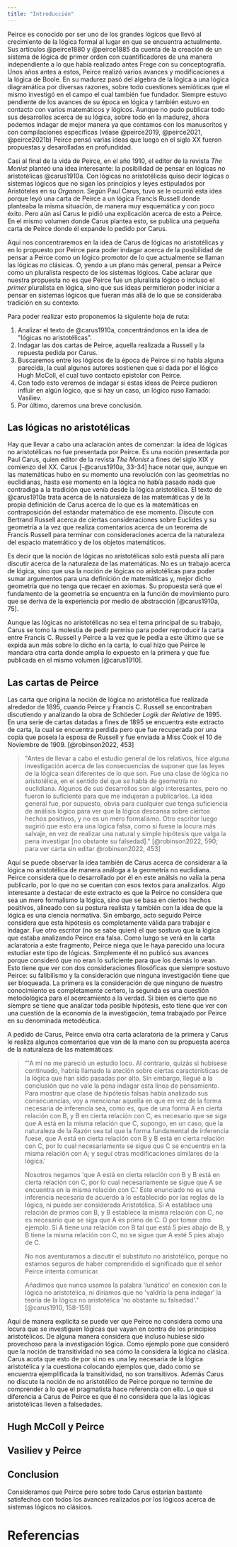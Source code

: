 ```yaml
---
title: "Introducción"
---
```


<!-- Lo que voy a hacer es mostrar la idea de que Peirce se mostró abierto a pensar la lógica por fuera de la manera tradicional. -->

Peirce es conocido por ser uno de los grandes lógicos que llevó al crecimiento de la lógica formal
al lugar en que se encuentra actualmente. Sus artículos @peirce1880 y @peirce1885
da cuenta de la creación de un sistema de lógica de primer orden con cuantificadores
de una manera independiente a lo que había realizado antes Frege con su conceptografía.
Unos años antes a estos, Peirce realizó varios avances y modificaciones a la lógica de Boole.
En su madurez pasó del algebra de la lógica a una lógica diagramática por diversas razones,
sobre todo cuestiones semióticas que el mismo investigó en el campo el cual también fue fundador.
Siempre estuvo pendiente de los avances de su época en lógica y también estuvo en contacto con varios matemáticos y lógicos.
Aunque no pudo publicar todo sus desarrollos acerca de su lógica, sobre todo en la madurez,
ahora podemos indagar de mejor manera ya que contamos con los manuscritos 
y con compilaciones específicas (véase @peirce2019, @peirce2021, @peirce2021b) 
Peirce pensó varias ideas que luego en el siglo XX fueron propuestas y desarolladas en profundidad.

Casi al final de la vida de Peirce, en el año 1910,
el editor de la revista *The Monist* planteó una idea interesante:
la posibilidad de pensar en lógicas no aristotélicas @carus1910a.
Con lógicas no aristotélicas quiso decir lógicas o sistemas lógicos
que no sigan los principios y leyes estipulados por Aristóteles en su *Organon*.
Según Paul Carus, tuvo se le ocurrió esta idea porque leyó una carta de Peirce
a un lógica Francis Russell donde planteaba la misma situación, de manera muy esquemática y con poco éxito.
Pero aún así Carus le pidió una explicación acerca de esto a Peirce.
En el mismo volumen donde Carus plantea esto,
se publica una pequeña carta de Peirce donde él expande lo pedido por Carus.

Aquí nos concentraremos en la idea de Carus de lógicas no aristotélicas y en lo propuesto por Peirce
para poder indagar acerca de la posibilidad de pensar a Peirce
como un lógico promotor de lo que actualmente se llaman las lógicas no clásicas.
O, yendo a un plano más general, pensar a Peirce como un pluralista respecto de los sistemas lógicos.
Cabe aclarar que nuestra propuesta no es
que Peirce fue un pluralista lógico o incluso el *primer* pluralista en lógica,
sino que sus ideas permitieron poder iniciar a pensar en sistemas lógicos
que fueran más allá de lo que se consideraba tradición en su contexto.

Para poder realizar esto proponemos la siguiente hoja de ruta:

1. Analizar el texto de @carus1910a, concentrándonos en la idea de "lógicas no aristotélicas".
1. Indagar las dos cartas de Peirce, aquella realizada a Russell y la repuesta pedida por Carus.
1. Buscaremos entre los lógicos de la época de Peirce si no había alguna parecida,
   la cual algunos autores sostienen que si dada por el lógico Hugh McColl,
   el cual tuvo contacto epistolar con Peirce.
1. Con todo esto veremos de indagar si estas ideas de Peirce pudieron influir en algún lógico,
   que si hay un caso, un lógico ruso llamado: Vasiliev.
1. Por último, daremos una breve conclusión.

## Las lógicas no aristotélicas
<!-- Ver el contexto en que la noción de lógicas no aristotélicas salen y como esto se da basado en Peirce -->
Hay que llevar a cabo una aclaración antes de comenzar:
la idea de lógicas no aristotélicas no fue presentada por Peirce.
Es una noción presentada por Paul Carus,
quien editor de la revista *The Monist* a fines del siglo XIX y comienzo del XX.
Carus [-@carus1910a, 33-34] hace notar que, aunque en las matemáticas hubo en su momento una revolución 
con las geometrías no euclidianas,
hasta ese momento en la lógica no había pasado nada
que contradiga a la tradición que venía desde la lógica aristotélica.
El texto de @carus1910a trata acerca de la naturaleza de las matemáticas
y de la propia definición de Carus acerca de lo que es la matemáticas
en contraposición del estándar matemático de ese momento.
Discute con Bertrand Russell acerca de ciertas consideraciones sobre Euclides y su geometría
a la vez que realiza comentarios acerca de un teorema de Francis Russell para terminar
con consideraciones acerca de la naturaleza del espacio matemático y de los objetos matemáticos.

Es decir que la noción de lógicas no aristotélicas solo está puesta allí para discutir
acerca de la naturaleza de las matemáticas.
No es un trabajo acerca de lógica,
sino que usa la noción de lógicas no aristotélicas para poder sumar argumentos
para una definición de matemáticas y, mejor dicho geometría que no tenga
que recaer en axiomas.
Su propuesta será que el fundamento de la geometría se encuentra en la función de movimiento puro
que se deriva de la experiencia por medio de abstracción [@carus1910a, 75].

Aunque las lógicas no aristotélicas no sea el tema principal de su trabajo,
Carus se tomo la molestia de pedir permiso para poder reproducir la carta entre Francis C. Russell y Peirce
a la vez que le pedía a este último que se expida aun más sobre lo dicho en la carta,
lo cual hizo que Peirce le mandara otra carta donde amplia lo expuesto en la primera 
y que fue publicada en el mismo volumen [@carus1910].

## Las cartas de Peirce
<!-- Colocar las cartas de Peirce y analizarlas a ambas. -->
<!-- Mostrar el ejemplo del propio Peirce sobre Barbara -->
<!-- TODO: Traducir las cartas -->
<!-- "Before I took up the general study of relatives, I made some investigation into the consequences of supposing the laws of logic to be different from what they are. It was a sort of non-Aristotelian logic, in the sense in which we speak of non-Euclidean geometry. Some of the developments were somewhat interesting, but not sufficiently so to induce me to publish them. The general idea was, of course, obvious to anybody of sufficient grasp of logical analysis to see that logic reposes upon certain positive facts, and is not mere formalism. Another writer afterward suggested such a false logic, as if it were the wildest lunacy, instead of being a plain and natural hypothesis worth looking into [notwithstanding its falsity]." (Carta a Francis Russell) -->

Las carta que origina la noción de lógica no aristotélica fue realizada alrededor de 1895,
cuando Peirce y Francis C. Russell se encontraban discutiendo y analizando
la obra de Schöeder *Logik der Relative* de 1895.
En una serie de cartas datadas a fines de 1895 se encuentra este extracto de carta,
la cual se encuentra perdida pero que fue recuperada por una copia que poseía la esposa de Russell
y fue enviada a Miss Cook el 10 de Noviembre de 1909. [@robinson2022, 453]

> "Antes de llevar a cabo el estudio general de los relativos,
hice alguna investigación acerca de las consecuencias de suponer que 
las leyes de la lógica sean diferentes de lo que son.
Fue una clase de lógica no aristotélica,
en el sentido del que se habla de geometría no euclidiana.
Algunos de sus desarrollos son algo interesantes,
pero no fueron lo suficiente para que me indujeran a publicarlos.
La idea general fue, por supuesto,
obvia para cualquier que tenga suficiencia de análisis lógico para ver que
la lógica descansa sobre ciertos hechos positivos,
y no es un mero formalismo.
Otro escritor luego sugirió que esto era una lógica falsa,
como si fuese la locura más salvaje,
en vez de realizar una natural y simple hipótesis que valga la pena investigar
[no obstante su falsedad]." [@robinson2022, 590; para ver carta sin editar @robinson2022, 453]

Aquí se puede observar la idea también de Carus acerca de considerar a la lógica no aristotélica
de manera análoga a la geometría no euclidiana.
Peirce considera que lo desarrollado por él en este análsis no valía la pena publicarlo,
por lo que no se cuentan con esos textos para analizarlos.
Algo interesante a destacar de este extracto es que la Peirce no considera que sea un mero formalismo la lógica,
sino que se basa en ciertos hechos positivos,
alineado con su postura realista y también con la idea de que la lógica es una ciencia normativa.
Sin embargo, acto seguido Peirce considera que esta hipótesis es completamente válida para trabajar e indagar.
Fue otro escritor (no se sabe quien) el que sostuvo que la lógica que estaba analizando Peirce era falsa.
Como luego se verá en la carta aclaratoria a este fragmento,
Peirce niega que le haya parecido una locura estudiar este tipo de lógicas.
Simplemente él no publicó sus avances porque consideró que no eran lo suficiente para que los demás lo vean.
Esto tiene que ver con dos consideraciones filosóficas que siempre sostuvo Peirce:
su falibilismo y la consideración que ninguna investigación tiene que ser bloqueada.
La primera es la consideración de que ninguno de nuestro conocimiento es completamente certero,
la segunda es una cuestión metodológica para el acercamiento a la verdad.
Si bien es cierto que no siempre se tiene que analizar toda posible hipótesis,
esto tiene que ver con una cuestión de la economía de la investigación,
tema trabajado por Peirce en su denominada metodéutica.

A pedido de Carus, Peirce envía otra carta aclaratoria de la primera
y Carus le realiza algunos comentarios que van de la mano con su propuesta
acerca de la naturaleza de las matemáticas:

<!-- "It does not seem to me to have been a lunatic study. On the contrary, perhaps if I had pursued it further, it might have drawn my attention to features of logic that had been overlooked. However, I came to the conclusion that it was not worth my while to pursue that line of thought further.  In order to show what sort of false hypotheses they were that I traced out to their consequences, I will mention that one of them was that instead of the form of necessary inference being, as it is, that from A being in a certain relation to B, and B in the same relation to C, it necessarily follows that A is in  the same relation to C, I supposed, in one case, that the nature of Reason  were such that the fundamental form of inference was, A is in a certain relation to B and B in the same relation to C, whence it necessarily follows that  C is in the same relation to A; and I followed out various other similar modifications of logic." -->
<!-- We deny "that from A being in a certain relation to B, and B  in the same relation to C, it necessarily follows that A is in the  same relation to C."  The statement is not a necessary inference  according to the established rules of logic, nor could it be considered  Aristotelian.   -->
<!-- If A stands in the relation of cousin to B, and B stands in the  same relation to C, it does not necessarily follow that A is a cousin  to C. Or take another instance. If A has a relation to B such as  lying 5 feet below B, and B has the same relation to C, it does not  follow that A lies 5 feet below C.   -->
<!-- We do not venture to discuss the non-Aristotelian substitute,  because we are not sure to have grasped the meaning which Mr.  Peirce intends to convey.   -->
<!-- We will further add that we never used the word "lunatic" in  connection with non-Aristotelian logic, nor would we say that it will  not be "worth looking into" the theory of a non-Aristotelian logic  "notwithstanding its falsity." [@carus1910, 158-159] -->

> "'A mi no me pareció un estudio loco. Al contrario, quizás si hubisese continuado,
habría llamado la ateción sobre ciertas características de la lógica que han sido pasadas por alto.
Sin embargo, llegué a la conclusión que no vale la pena indagar esta línea de pensamiento.
Para mostrar que clase de hipótesis falsas había analizado sus consecuencias,
voy a mencionar aquella en que en vez de la forma necesaria de inferencia sea,
como es, que de una forma A en cierta relación con B, y B en cierta relación con C,
es necesario que se siga que A está en la misma relación que C,
supongo, en un caso, que la naturaleza de la Razón sea tal que la forma fundamental de inferencia fuese,
que A está en cierta relación con B y B está en cierta relación con C,
por lo cual necesariamente se sigue que C se encuentra en la misma relación con A;
y seguí otras modificaciones similares de la lógica.'
> 
> Nosotros negamos
'que A está en cierta relación con B y B está en cierta relación con C,
por lo cual necesariamente se sigue que A se encuentra en la misma relación con C.'
Este enunciado no es una inferencia necesaria de acuerdo a lo establecido por las reglas de la lógica,
ni puede ser considerada Aristotélica.
Si A establace una relación de primos con B, y B establece la misma relación con C,
no es necesario que se siga que A es primo de C.
O por tomar otro ejemplo. Si A tiene una relación con B tal que está 5 pies abajo de B,
y B tiene la misma relación con C, no se sigue que A esté 5 pies abajo de C.
> 
> No nos aventuramos a discutir el substituto no aristotélico,
porque no estamos seguros de haber comprendido el significado que el señor Peirce intenta comunicar.
> 
> Añadimos que nunca usamos la palabra 'lunático' en conexión con la lógica no aristotélica,
ni diríamos que no 'valdría la pena indagar' la teoría de la lógica no aristotélica
'no obstante su falsedad'." [@carus1910, 158-159]

Aquí de manera explícita se puede ver que Peirce no considera como una locura
que se investiguen lógicas que vayan en contra de los principios aristotélicos.
De alguna manera considera que incluso hubiese sido provechoso para la investigación lógica.
Como ejemplo pone que consideró que la noción de transitividad no sea cómo la considera la lógica no clásica.
Carus acota que esto de por sí no es una ley necesaria de la lógica aristotélica
y la cuestiona colocando ejemplos que, dado como se encuentra ejemplificada la transitividad,
no son transitivos.
Además Carus no discute la noción de no aristotélico de Peirce porque no termine de comprender a lo que el pragmatista hace referencia con ello.
Lo que si diferencia a Carus de Peirce es que él no considera que la las lógicas aristotélicas lleven a falsedades.

## Hugh McColl y Peirce
<!-- Breve reseña de quien fue McColl. -->
<!-- La discusión entre el pluralismo o no de él. -->


## Vasiliev y Peirce
<!-- Mostrar brevemente las ideas de Vasiliev y cómo se originaron en base a las ideas de Peirce -->

## Conclusion
Consideramos que Peirce pero sobre todo Carus estarían bastante satisfechos con todos los avances
realizados por los lógicos acerca de sistemas lógicos no clásicos.

# Referencias

